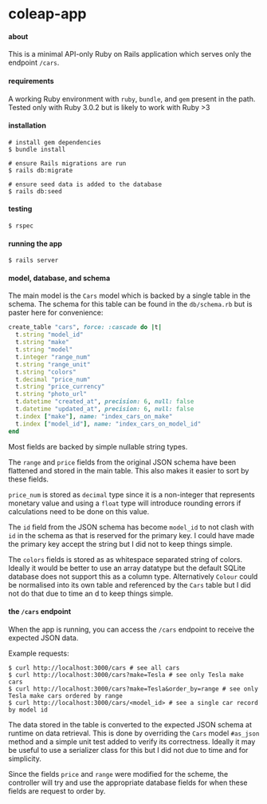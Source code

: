 # coleap-app

#### about

This is a minimal API-only Ruby on Rails application which serves only the
endpoint `/cars`.

#### requirements

A working Ruby environment with `ruby`, `bundle`, and `gem` present in the path.
Tested only with Ruby 3.0.2 but is likely to work with Ruby >3

#### installation

```shell
# install gem dependencies
$ bundle install

# ensure Rails migrations are run
$ rails db:migrate

# ensure seed data is added to the database
$ rails db:seed
```

#### testing

```shell
$ rspec
```

#### running the app

```shell
$ rails server
```

#### model, database, and schema

The main model is the `Cars` model which is backed by a single table in the
schema. The schema for this table can be found in the `db/schema.rb` but is
paster here for convenience:
```ruby
create_table "cars", force: :cascade do |t|
  t.string "model_id"
  t.string "make"
  t.string "model"
  t.integer "range_num"
  t.string "range_unit"
  t.string "colors"
  t.decimal "price_num"
  t.string "price_currency"
  t.string "photo_url"
  t.datetime "created_at", precision: 6, null: false
  t.datetime "updated_at", precision: 6, null: false
  t.index ["make"], name: "index_cars_on_make"
  t.index ["model_id"], name: "index_cars_on_model_id"
end
```

Most fields are backed by simple nullable string types.

The `range` and `price` fields from the original JSON schema have been flattened
and stored in the main table. This also makes it easier to sort by these fields.

`price_num` is stored as `decimal` type since it is a non-integer that
represents monetary value and using a `float` type will introduce rounding
errors if calculations need to be done on this value.

The `id` field from the JSON schema has become `model_id` to not clash with `id`
in the schema as that is reserved for the primary key. I could have made the
primary key accept the string but I did not to keep things simple.

The `colors` fields is stored as as whitespace separated string of colors.
Ideally it would be better to use an array datatype but the default SQLite
database does not support this as a column type. Alternatively `Colour` could be
normalised into its own table and referenced by the `Cars` table but I did not
do that due to time an d to keep things simple.

#### the `/cars` endpoint

When the app is running, you can access the `/cars` endpoint to receive the
expected JSON data.

Example requests:
```shell
$ curl http://localhost:3000/cars # see all cars
$ curl http://localhost:3000/cars?make=Tesla # see only Tesla make cars
$ curl http://localhost:3000/cars?make=Tesla&order_by=range # see only Tesla make cars ordered by range
$ curl http://localhost:3000/cars/<model_id> # see a single car record by model id
```

The data stored in the table is converted to the expected JSON schema at runtime
on data retrieval. This is done by overriding the `Cars` model `#as_json` method
and a simple unit test added to verify its correctness. Ideally it may be useful
to use a serializer class for this but I did not due to time and for simplicity.

Since the fields `price` and `range` were modified for the scheme, the
controller will try and use the appropriate database fields for when these
fields are request to order by.
